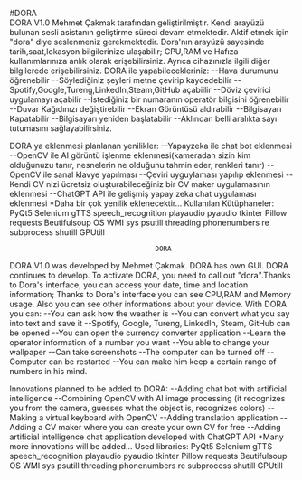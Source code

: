 #DORA                                              
DORA V1.0 Mehmet Çakmak tarafından geliştirilmiştir. Kendi arayüzü bulunan sesli asistanın
geliştirme süreci devam etmektedir. Aktif etmek için "dora" diye seslenmeniz gerekmektedir.
Dora'nın arayüzü sayesinde tarih,saat,lokasyon bilgilerinize ulaşabilir; CPU,RAM ve Hafıza
kullanımlarınıza anlık olarak erişebilirsiniz. Ayrıca cihazınızla ilgili diğer bilgilerede
erişebilirsiniz.
DORA ile yapabilecekleriniz:
--Hava durumunu öğrenebilir
--Söylediğiniz şeyleri metne çevirip kaydedebilir
--Spotify,Google,Tureng,LinkedIn,Steam,GitHub açabiilir
--Döviz çevirici uygulamayı açabilir
--İstediğiniz bir numaranın operatör bilgisini öğrenebilir
--Duvar Kağıdınızı değiştirebilir
--Ekran Görüntüsü aldırabilir
--Bilgisayarı Kapatabilir
--Bilgisayarı yeniden başlatabilir
--Aklından belli aralıkta sayı tutumasını sağlayabilirsiniz.

DORA ya eklenmesi planlanan yenilikler:
--Yapayzeka ile chat bot eklenmesi
--OpenCV ile AI görüntü işlenme eklenmesi(kameradan sizin kim olduğunuzu tanır, nesnelerin
ne olduğunu tahmin eder, renkleri tanır)
--OpenCV ile sanal klavye yapılması
--Çeviri uyguylaması yapılıp eklenmesi
--Kendi CV nizi ücretsiz oluşturabileceğiniz bir CV maker uygulamasının eklenmesi
--ChatGPT API ile gelişmiş yapay zeka chat uygulaması eklenmesi
*Daha bir çok yenilik eklenecektir...
Kullanılan Kütüphaneler:
PyQt5
Selenium
gTTS
speech_recognition
playaudio
pyaudio
tkinter
Pillow
requests
Beutifulsoup
OS
WMI
sys
psutill
threading
phonenumbers
re
subprocess
shutill
GPUtill



                                        DORA                                          
DORA V1.0 was developed by Mehmet Çakmak. DORA has own GUI. DORA continues to develop.
To activate DORA, you need to call out "dora".Thanks to Dora's interface, you can access your date,
time and location information; Thanks to Dora's interface you can see CPU,RAM and Memory usage.
Also you can see other informations about your device.
With DORA you can:
--You can ask how the weather is
--You can convert what you say into text and save it
--Spotify, Google, Tureng, LinkedIn, Steam, GitHub can be opened
--You can open the currency converter application
--Learn the operator information of a number you want
--You able to change your wallpaper
--Can take screenshots
--The computer can be turned off
--Computer can be restarted
--You can make him keep a certain range of numbers in his mind.

Innovations planned to be added to DORA:
--Adding chat bot with artificial intelligence
--Combining OpenCV with AI image processing (it recognizes you from the camera,
guesses what the object is, recognizes colors)
--Making a virtual keyboard with OpenCV
--Adding translation application
--Adding a CV maker where you can create your own CV for free
--Adding artificial intelligence chat application developed with ChatGPT API
*Many more innovations will be added...
Used libraries:
PyQt5
Selenium
gTTS
speech_recognition
playaudio
pyaudio
tkinter
Pillow
requests
Beutifulsoup
OS
WMI
sys
psutill
threading
phonenumbers
re
subprocess
shutill
GPUtill
